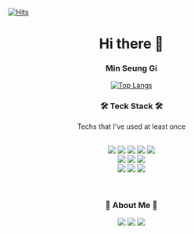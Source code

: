 <!-- <img align='rignt' src="http://mazassumnida.wtf/api/v2/generate_badge?boj=seungit">
 -->
[![Hits](https://hits.seeyoufarm.com/api/count/incr/badge.svg?url=https%3A%2F%2Fgithub.com%2FseunGit&count_bg=%233D4247&title_bg=%23A6A4A4&icon=&icon_color=%23FFFFFF&title=hits&edge_flat=false)](https://hits.seeyoufarm.com)

 <h1 align="center">Hi there 👋</h1>
 <h3 align="center">Min Seung Gi</h3>

<div align="center">
 
[![Top Langs](https://github-readme-stats.vercel.app/api/top-langs/?username=seungit&layout=compact&theme=dracula)](https://github.com/seungit)


 <h3 align="center">🛠 Teck Stack 🛠</h3> 
Techs that I've used at least once
<br>
<br>
<p align="center">
  <img src="https://img.shields.io/badge/HTML5-E34F26?style=flat&logo=HTML5&logoColor=white">
  <img src="https://img.shields.io/badge/CSS3-1572B6?style=flat&logo=CSS3&logoColor=white">
  <img src="https://img.shields.io/badge/Java-007396?style=flat&logo=Java&logoColor=white"/>
  <img src="https://img.shields.io/badge/Python-white?style=flat&logo=Python&logoColor=#3776AB"/>
  <img src="https://img.shields.io/badge/JavaScript-F7DF1E?style=flat&logo=JavaScript&logoColor=white"/>
  <br>
  <img src="https://img.shields.io/badge/SpringBoot-6DB33F?style=flat&logo=SpringBoot&logoColor=white"/>
  <img src="https://img.shields.io/badge/MySQL-4479A1?style=flat&logo=MySQL&logoColor=white"/>
  <img src="https://img.shields.io/badge/Docker-2496ED?style=flat&logo=Docker&logoColor=white"/>
  <br>
  <img src="https://img.shields.io/badge/AWS-FF9900?style=flat&logo=AmazonAWS&logoColor=white"/>
  <img src="https://img.shields.io/badge/GitHub-181717?style=flat&logo=GitHub&logoColor=white"/>
  <img src="https://img.shields.io/badge/Slack-4A154B?style=flat&logo=Slack&logoColor=white"/>
</p>
<br>

<h3 align="center">🌱 About Me 🌱</h3> 

<p align="center">
  <a href="https://seungit.oopy.io/b1528f4f-731c-4164-ac0f-324d67d11894" target="_blank"><img src="https://img.shields.io/badge/Résumé-f08080?style=flat-round&logo=Read-the-Docs&logoColor=white&link=https://seungit.oopy.io/b1528f4f-731c-4164-ac0f-324d67d11894"></a>
  <a href="https://seungit.oopy.io/" target="_blank"><img src="https://img.shields.io/badge/Notion-white?style=flat&logo=Notion&logoColor=black"></a>
  <a href="mailto:minsg3669@gmail.com" target="_blank"><img src="https://img.shields.io/badge/Gmail-EA4335?style=flat&logo=Gmail&logoColor=white&link=mailto:minsg3669@gmail.com"></a>
</p>
  </div>

<!--
![HTML5](https://img.shields.io/badge/HTML5-E34F26.svg?&style=for-the-badge&logo=HTML5&logoColor=white)
![Java](https://img.shields.io/badge/Java-007396.svg?&style=for-the-badge&logo=Java&logoColor=white)
![CSS3](https://img.shields.io/badge/CSS3-1572B6.svg?&style=for-the-badge&logo=CSS3&logoColor=white)


[![Tech Blog Badge](http://img.shields.io/badge/-Tech%20blog-black?style=flat-square&logo=github&link=https://seungit.tistory.com/)](https://seungit.tistory.com/)
[![Gmail Badge](https://img.shields.io/badge/Gmail-d14836?style=flat-square&logo=Gmail&logoColor=white&link=mailto:minsg3669@gmail.com)](mailto:minsg3669@gmail.com)
[![Naver Badge](https://img.shields.io/badge/Naver-03C75A?style=flat-square&logo=Naver&logoColor=white&link=mailto:msg3669@naver.com)](mailto:msg3669@naver.com) -->

<!--
**seunGit/seunGit** is a ✨ _special_ ✨ repository because its `README.md` (this file) appears on your GitHub profile.

Here are some ideas to get you started:

- 🔭 I’m currently working on ...
- 🌱 I’m currently learning ...
- 👯 I’m looking to collaborate on ...
- 🤔 I’m looking for help with ...
- 💬 Ask me about ...
- 📫 How to reach me: ...
- 😄 Pronouns: ...
- ⚡ Fun fact: ...
-->
